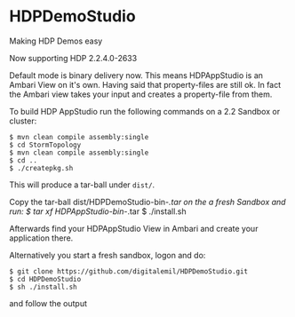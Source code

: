 HDPDemoStudio
============

Making HDP Demos easy


Now supporting HDP 2.2.4.0-2633

Default mode is binary delivery now. This means HDPAppStudio is an Ambari View on it's own. 
Having said that property-files are still ok. In fact the Ambari view takes your input and creates a property-file from them.

To build HDP AppStudio run the following commands on a 2.2 Sandbox or cluster:
```
$ mvn clean compile assembly:single
$ cd StormTopology
$ mvn clean compile assembly:single
$ cd ..
$ ./createpkg.sh
```

This will produce a tar-ball under ``dist/``.

Copy the tar-ball dist/HDPDemoStudio-bin-*.tar on the a fresh Sandbox
and run: 
    $ tar xf HDPAppStudio-bin-*.tar
    $ ./install.sh

Afterwards find your HDPAppStudio View in Ambari and create your application there. 
 
Alternatively you start a fresh sandbox, logon and do:
```
$ git clone https://github.com/digitalemil/HDPDemoStudio.git
$ cd HDPDemoStudio
$ sh ./install.sh
```
and follow the output



